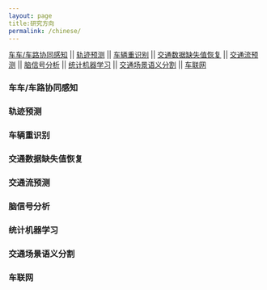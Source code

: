 ```yaml
---
layout: page
title:研究方向 
permalink: /chinese/
---
```


[车车/车路协同感知](#车车/车路协同感知)  ||  [轨迹预测](#轨迹预测)  ||  [车辆重识别](#车辆重识别)  ||  [交通数据缺失值恢复](#交通数据缺失值恢复)  ||  [交通流预测](#交通流预测)  ||  [脑信号分析](#脑信号分析)    ||  [统计机器学习](#统计机器学习)  ||  [交通场景语义分割](#交通场景语义分割)  ||  [车联网](#车联网)



### 车车/车路协同感知

### 轨迹预测

### 车辆重识别

### 交通数据缺失值恢复

### 交通流预测

### 脑信号分析

### 统计机器学习

### 交通场景语义分割

### 车联网

